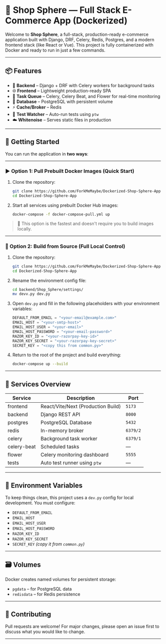 # 🛒 Shop Sphere — Full Stack E-Commerce App (Dockerized)

Welcome to **Shop Sphere**, a full-stack, production-ready e-commerce application built with Django, DRF, Celery, Redis, Postgres, and a modern frontend stack (like React or Vue). This project is fully containerized with Docker and ready to run in just a few commands.

---

## 📦 Features

- 🔧 **Backend** – Django + DRF with Celery workers for background tasks  
- 🌐 **Frontend** – Lightweight production-ready SPA  
- 🎯 **Task Queue** – Celery, Celery Beat, and Flower for real-time monitoring  
- 💾 **Database** – PostgreSQL with persistent volume  
- ⚡ **Cache/Broker** – Redis  
- 🧪 **Test Watcher** – Auto-run tests using `ptw`  
- ☁️ **Whitenoise** – Serves static files in production  

---

## 🚀 Getting Started

You can run the application in **two ways**:

---

### ▶️ Option 1: Pull Prebuilt Docker Images (Quick Start)

1. Clone the repository:

    ```bash
    git clone https://github.com/ForkMeMaybe/Dockerized-Shop-Sphere-App.git
    cd Dockerized-Shop-Sphere-App
    ```

2. Start all services using prebuilt Docker Hub images:

    ```bash
    docker-compose -f docker-compose-pull.yml up
    ```

> 📝 This option is the fastest and doesn't require you to build images locally.

---

### 🔨 Option 2: Build from Source (Full Local Control)

1. Clone the repository:

    ```bash
    git clone https://github.com/ForkMeMaybe/Dockerized-Shop-Sphere-App.git
    cd Dockerized-Shop-Sphere-App
    ```

2. Rename the environment config file:

    ```bash
    cd backend/Shop_Sphere/settings/
    mv devv.py dev.py
    ```

3. Open `dev.py` and fill in the following placeholders with your environment variables:

    ```python
    DEFAULT_FROM_EMAIL = "<your-email@example.com>"
    EMAIL_HOST = "<your-smtp-host>"
    EMAIL_HOST_USER = "<your-email>"
    EMAIL_HOST_PASSWORD = "<your-email-password>"
    RAZOR_KEY_ID = "<your-razorpay-key-id>"
    RAZOR_KEY_SECRET = "<your-razorpay-key-secret>"
    SECRET_KEY = "<copy this from common.py>"
    ```

4. Return to the root of the project and build everything:

    ```bash
    docker-compose up --build
    ```

---

## 🔧 Services Overview

| Service      | Description                        | Port     |
|--------------|------------------------------------|----------|
| frontend     | React/Vite/Next (Production Build) | `5173`   |
| backend      | Django REST API                    | `8000`   |
| postgres     | PostgreSQL Database                | `5432`   |
| redis        | In-memory broker                   | `6379/2` |
| celery       | Background task worker             | `6379/1` |
| celery-beat  | Scheduled tasks                    | —        |
| flower       | Celery monitoring dashboard        | `5555`   |
| tests        | Auto test runner using `ptw`       | —        |

---

## 🔑 Environment Variables

To keep things clean, this project uses a `dev.py` config for local development. You must configure:

- `DEFAULT_FROM_EMAIL`
- `EMAIL_HOST`
- `EMAIL_HOST_USER`
- `EMAIL_HOST_PASSWORD`
- `RAZOR_KEY_ID`
- `RAZOR_KEY_SECRET`
- `SECRET_KEY` *(copy it from `common.py`)*

---

## 🗃 Volumes

Docker creates named volumes for persistent storage:

- `pgdata` – for PostgreSQL data
- `redisdata` – for Redis persistence

---

## 🙌 Contributing

Pull requests are welcome! For major changes, please open an issue first to discuss what you would like to change.

---
